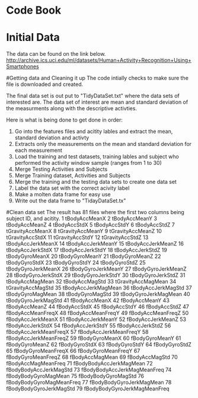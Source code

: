 # Code Book

# Initial Data
The data can be found on the link below.
http://archive.ics.uci.edu/ml/datasets/Human+Activity+Recognition+Using+Smartphones

#Getting data and Cleaning it up
The code intially checks to make sure the file is downloaded and created. 

The final data set is out put to "TidyDataSet.txt" where the data sets of interested are. The data set of interest are mean and standard deviation of the measurments along with the descriptive activties. 

Here is what is being done to get done in order:
   1. Go into the features files and acitity lables and extract the mean, standard deviation and activty
   2. Extracts only the measurements on the mean and standard deviation for each measurement
   3. Load the training and test datasets, training lables and subject who performed the activity window sample (ranges from 1 to 30)
   4. Merge Testing Activities and Subjects
   5. Merge Training dataset, Activities and Subjects
   6. Merge the training and the testing data sets to create one data set
   7. Label the data set with the correct acivity label
   8. Make a molten data frame for easy use
   9. Write out the data frame to "TidayDataSet.tx"
   
#Clean data set
The result has 81 files where the first two columns being subject ID, and acitity. 
1	tBodyAccMeanX
2	tBodyAccMeanY
3	tBodyAccMeanZ
4	tBodyAccStdX
5	tBodyAccStdY
6	tBodyAccStdZ
7	tGravityAccMeanX
8	tGravityAccMeanY
9	tGravityAccMeanZ
10	tGravityAccStdX
11	tGravityAccStdY
12	tGravityAccStdZ
13	tBodyAccJerkMeanX
14	tBodyAccJerkMeanY
15	tBodyAccJerkMeanZ
16	tBodyAccJerkStdX
17	tBodyAccJerkStdY
18	tBodyAccJerkStdZ
19	tBodyGyroMeanX
20	tBodyGyroMeanY
21	tBodyGyroMeanZ
22	tBodyGyroStdX
23	tBodyGyroStdY
24	tBodyGyroStdZ
25	tBodyGyroJerkMeanX
26	tBodyGyroJerkMeanY
27	tBodyGyroJerkMeanZ
28	tBodyGyroJerkStdX
29	tBodyGyroJerkStdY
30	tBodyGyroJerkStdZ
31	tBodyAccMagMean
32	tBodyAccMagStd
33	tGravityAccMagMean
34	tGravityAccMagStd
35	tBodyAccJerkMagMean
36	tBodyAccJerkMagStd
37	tBodyGyroMagMean
38	tBodyGyroMagStd
39	tBodyGyroJerkMagMean
40	tBodyGyroJerkMagStd
41	fBodyAccMeanX
42	fBodyAccMeanY
43	fBodyAccMeanZ
44	fBodyAccStdX
45	fBodyAccStdY
46	fBodyAccStdZ
47	fBodyAccMeanFreqX
48	fBodyAccMeanFreqY
49	fBodyAccMeanFreqZ
50	fBodyAccJerkMeanX
51	fBodyAccJerkMeanY
52	fBodyAccJerkMeanZ
53	fBodyAccJerkStdX
54	fBodyAccJerkStdY
55	fBodyAccJerkStdZ
56	fBodyAccJerkMeanFreqX
57	fBodyAccJerkMeanFreqY
58	fBodyAccJerkMeanFreqZ
59	fBodyGyroMeanX
60	fBodyGyroMeanY
61	fBodyGyroMeanZ
62	fBodyGyroStdX
63	fBodyGyroStdY
64	fBodyGyroStdZ
65	fBodyGyroMeanFreqX
66	fBodyGyroMeanFreqY
67	fBodyGyroMeanFreqZ
68	fBodyAccMagMean
69	fBodyAccMagStd
70	fBodyAccMagMeanFreq
71	fBodyBodyAccJerkMagMean
72	fBodyBodyAccJerkMagStd
73	fBodyBodyAccJerkMagMeanFreq
74	fBodyBodyGyroMagMean
75	fBodyBodyGyroMagStd
76	fBodyBodyGyroMagMeanFreq
77	fBodyBodyGyroJerkMagMean
78	fBodyBodyGyroJerkMagStd
79	fBodyBodyGyroJerkMagMeanFreq

